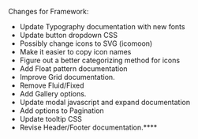Changes for Framework:

- Update Typography documentation with new fonts
- Update button dropdown CSS
- Possibly change icons to SVG (icomoon)
- Make it easier to copy icon names
- Figure out a better categorizing method for icons
- Add Float pattern documentation
- Improve Grid documentation.
- Remove Fluid/Fixed
- Add Gallery options.
- Update modal javascript and expand documentation
- Add options to Pagination
- Update tooltip CSS
- Revise Header/Footer documentation.****